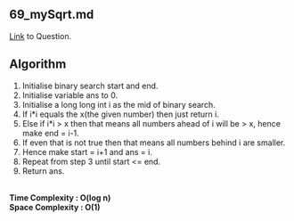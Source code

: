## 69_mySqrt.md
[Link](https://leetcode.com/problems/sqrtx/) to Question.

## Algorithm
1. Initialise binary search start and end.
2. Initialise variable ans to 0.
3. Initialise a long long int i as the mid of binary search.
4. If i*i equals the x(the given number) then just return i.
5. Else if i*i > x then that means all numbers ahead of i will be > x, hence make end = i-1.
6. If even that is not true then that means all numbers behind i are smaller.
7. Hence make start = i+1 and ans = i.
8. Repeat from step 3 until start <= end.
9. Return ans.

<br>
<b>Time Complexity : O(log n)</b>
<br>
<b>Space Complexity : O(1)</b>
